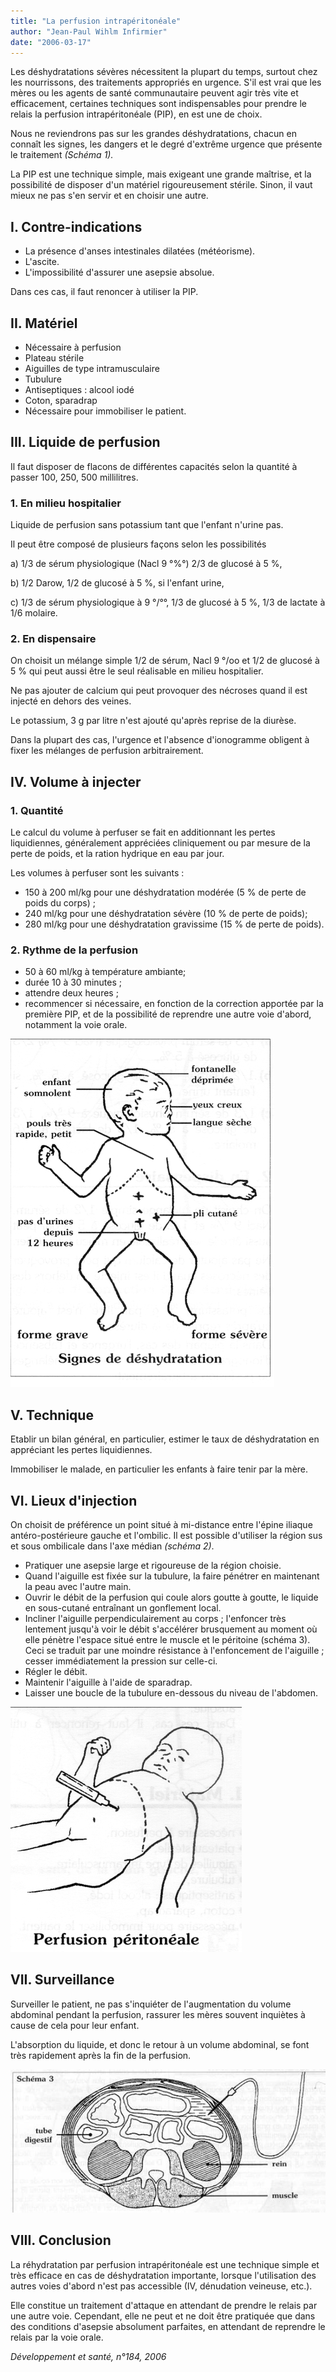 ```yaml
---
title: "La perfusion intrapéritonéale"
author: "Jean-Paul Wihlm Infirmier"
date: "2006-03-17"
---
```


<div class="teaser"><p>Les déshydratations sévères nécessitent la plupart du temps, surtout chez les nourrissons, des traitements appropriés en urgence. S'il est vrai que les mères ou les agents de santé communautaire peuvent agir très vite et efficacement, certaines techniques sont indispensables pour prendre le relais la perfusion intrapéritonéale (PIP), en est une de choix.</p></div>

Nous ne reviendrons pas sur les grandes déshydratations, chacun en connaît les signes, les dangers et le degré d'extrême urgence que présente le traitement _(Schéma 1)._

La PIP est une technique simple, mais exi­geant une grande maîtrise, et la possibilité de disposer d'un matériel rigoureusement stérile. Sinon, il vaut mieux ne pas s'en servir et en choisir une autre.

## **I. Contre-indications**

*   La présence d'anses intestinales dilatées (météorisme).  
*   L'ascite.  
*   L'impossibilité d'assurer une asepsie absolue.

Dans ces cas, il faut renoncer à utiliser la PIP.

## **II. Matériel**

*   Nécessaire à perfusion
*   Plateau stérile
*   Aiguilles de type intramusculaire
*   Tubulure
*   Antiseptiques : alcool iodé
*   Coton, sparadrap
*   Nécessaire pour immobiliser le patient.

## **III. Liquide de perfusion**

Il faut disposer de flacons de différentes capa­cités selon la quantité à passer 100, 250, 500 millilitres.

### **1. En milieu hospitalier**

Liquide de perfusion sans potassium tant que l'enfant n'urine pas.

Il peut être composé de plusieurs façons selon les possibilités

a) 1/3 de sérum physiologique (Nacl 9 °%°) 2/3 de glucosé à 5 %,

b) 1/2 Darow, 1/2 de glucosé à 5 %, si l'enfant urine,

c) 1/3 de sérum physiologique à 9 °/°°, 1/3 de glucosé à 5 %, 1/3 de lactate à 1/6 molaire.

### **2. En dispensaire**

On choisit un mélange simple 1/2 de sérum, Nacl 9 °/oo et 1/2 de glucosé à 5 % qui peut aussi être le seul réalisable en milieu hospitalier.

Ne pas ajouter de calcium qui peut provoquer des nécroses quand il est injecté en dehors des veines.

Le potassium, 3 g par litre n'est ajouté qu'après reprise de la diurèse.

Dans la plupart des cas, l'urgence et l'absence d'ionogramme obligent à fixer les mélanges de perfusion arbitrairement.

## **IV. Volume à injecter**

### **1. Quantité**

Le calcul du volume à perfuser se fait en addi­tionnant les pertes liquidiennes, généralement appréciées cliniquement ou par mesure de la perte de poids, et la ration hydrique en eau par jour.

Les volumes à perfuser sont les suivants :

*   150 à 200 ml/kg pour une déshydratation modérée (5 % de perte de poids du corps) ;
*   240 ml/kg pour une déshydratation sévère (10 % de perte de poids);
*   280 ml/kg pour une déshydratation gravis­sime (15 % de perte de poids).

### **2. Rythme de la perfusion**

*   50 à 60 ml/kg à température ambiante;
*   durée 10 à 30 minutes ;
*   attendre deux heures ;
*   recommencer si nécessaire, en fonction de la correction apportée par la première PIP, et de la possibilité de reprendre une autre voie d'abord, notamment la voie orale.


![](12020-1.jpg)


## **V. Technique**

Etablir un bilan général, en particulier, estimer le taux de déshydratation en appréciant les pertes liquidiennes.

Immobiliser le malade, en particulier les enfants à faire tenir par la mère.

## VI. Lieux d'injection

On choisit de préférence un point situé à mi-distance entre l'épine iliaque antéro-posté­rieure gauche et l'ombilic. Il est possible d'utili­ser la région sus et sous ombilicale dans l'axe médian _(schéma 2)_.

*   Pratiquer une asepsie large et rigoureuse de la région choisie.  
*   Quand l'aiguille est fixée sur la tubulure, la faire pénétrer en maintenant la peau avec l'autre main.  
*   Ouvrir le débit de la perfusion qui coule alors goutte à goutte, le liquide en sous-cuta­né entraînant un gonflement local.  
*   Incliner l'aiguille perpendiculairement au corps ; l'enfoncer très lentement jusqu'à voir le débit s'accélérer brusquement au moment où elle pénètre l'espace situé entre le muscle et le péritoine (schéma 3). Ceci se traduit par une moindre résistance à l'enfoncement de l'aiguille ; cesser immédiatement la pres­sion sur celle-ci.  
*   Régler le débit.  
*   Maintenir l'aiguille à l'aide de sparadrap.  
*   Laisser une boucle de la tubulure en-dessous du niveau de l'abdomen.


![](12020-3.jpg)


## **VII. Surveillance**

Surveiller le patient, ne pas s'inquiéter de l'aug­mentation du volume abdominal pendant la perfusion, rassurer les mères souvent inquiètes à cause de cela pour leur enfant.

L'absorption du liquide, et donc le retour à un volume abdominal, se font très rapidement après la fin de la perfusion.


![](12020-6.jpg)


## **VIII. Conclusion**

La réhydratation par perfusion intrapérito­néale est une technique simple et très efficace en cas de déshydratation importante, lorsque l'utilisation des autres voies d'abord n'est pas accessible (IV, dénudation veineuse, etc.).

Elle constitue un traitement d'attaque en atten­dant de prendre le relais par une autre voie. Cependant, elle ne peut et ne doit être prati­quée que dans des conditions d'asepsie abso­lument parfaites, en attendant de reprendre le relais par la voie orale.

_Développement et santé, n°184, 2006_